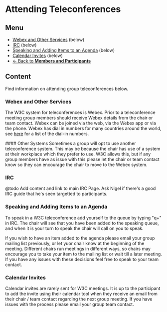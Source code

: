 # Attending Teleconferences
## Menu
* [Webex and Other Services](#) (below)
* [IRC](#irc) (below)
* [Speaking and Adding Items to an Agenda](#irc) (below)
* [Calendar Invites](#calendar-invites) (below)
* [<- Back to **Members and Participants**](index.md)

## Content
Find information on attending group teleconferences below.

### Webex and Other Services
The W3C system for teleconferences is Webex. Prior to a teleconference meeting group members should receive Webex details from the chair or team contact. Webex can be joined via the web, via the Webex app or via the phone. Webex has dial in numbers for many countries around the world, see [here](#) for a list of the dial-in numbers.

#### Other Systems
Sometimes a group will opt to use another teleconference system. This may be because the chair has use of a system at their workplace which they prefer to use. W3C allows this, but if any group members have as issue with this please let the chair or team contact know so they can encourage the chair to move to the Webex system. 

### IRC
@todo Add content and link to main IRC Page. Ask Nigel if there's a good IRC guide that he's seen targetted to participants.

### Speaking and Adding Items to an Agenda
To speak in a W3C teleconference add yourself to the queue by typing "q+" in IRC. The chair will see that you have been added to the speaking queue, and when it is your turn to speak the chair will call on you to speak.

If you wish to have an item added to the agenda please email your group mailing list previously, or let yuor chair know at the beginning of the meeting. Different chairs run meetings in different ways, so chairs may encourage you to take your item to the mailing list or wait till a later meeting. If you have any issues with these decisions feel free to speak to your team contact.

### Calendar Invites
Calendar invites are rarely sent for W3C meetings. It is up to the participant to add the invite using their calendar tool when they receive an email from their chair / team contact regarding the next group meeting. If you have issues with the process please email your group team contact.
